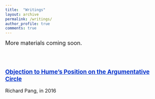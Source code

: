 ```yaml
---
title:  "Writings"
layout: archive
permalink: /writings/
author_profile: true
comments: true
---
```



<font size="4">
More materials coming soon.
</font>


<html>
<head>
<style>
p.medium {
    line-height: 1.3;
}

p.big {
    line-height: 1.8;
}

</style>
</head>
<body>


<br><br>


<a href="./hume.html" style="font-size: 14pt; color: #0033cc"> <h3>Objection to Hume’s Position on the Argumentative Circle</h3> </a>
<span style="font-size: 12pt"> Richard Pang, in 2016 </span>

